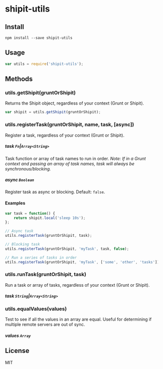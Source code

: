 # shipit-utils

## Install

```
npm install --save shipit-utils
```

## Usage

```js
var utils = require('shipit-utils');
```

## Methods

### utils.getShipit(gruntOrShipit)

Returns the Shipit object, regardless of your context (Grunt or Shipit).

```js
var shipit = utils.getShipit(gruntOrShipit);
```

### utils.registerTask(gruntOrShipit, name, task, [async])
Register a task, regardless of your context (Grunt or Shipit).

##### task `Fn`|`Array<String>`
Task function or array of task names to run in order. *Note: If in a Grunt context and passing an array of task names, task will always be synchronous/blocking.*

##### async `Boolean`
Register task as async or blocking. Default: `false`.

#### Examples

```js
var task = function() {
    return shipit.local('sleep 10s');
};

// Async task
utils.registerTask(gruntOrShipit, task);

// Blocking task
utils.registerTask(gruntOrShipit, 'myTask', task, false);

// Run a series of tasks in order
utils.registerTask(gruntOrShipit, 'myTask', ['some', 'other', 'tasks']);
```

### utils.runTask(gruntOrShipit, task)
Run a task or array of tasks, regardless of your context (Grunt or Shipit).

##### task `String`|`Array<String>`

### utils.equalValues(values)
Test to see if all the values in an array are equal. Useful for determining if multiple remote servers are out of sync.

##### values `Array`

## License

MIT
